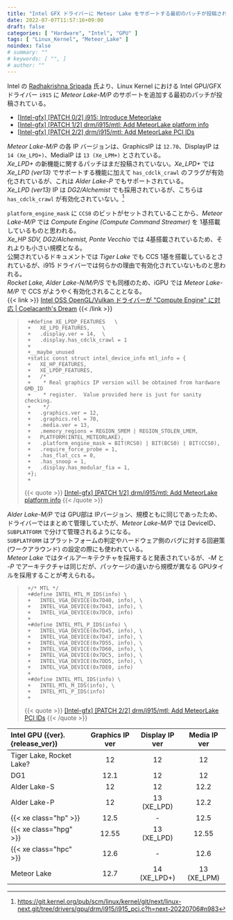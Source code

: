 ```yaml
---
title: "Intel GFX ドライバーに Meteor Lake をサポートする最初のパッチが投稿される ―― Gen12.7, Xe_LPD+, Xe_LPM+"
date: 2022-07-07T11:57:16+09:00
draft: false
categories: [ "Hardware", "Intel", "GPU" ]
tags: [ "Linux_Kernel", "Meteor_Lake" ]
noindex: false
# summary: ""
# keywords: [ "", ]
# author: ""
---
```


Intel の [Radhakrishna Sripada](https://www.linkedin.com/in/rkinvictus) 氏より、Linux Kernel における Intel GPU/GFX ドライバー `i915` に *Meteor Lake-M/P* のサポートを追加する最初のパッチが投稿されている。  

 * [[Intel-gfx] [PATCH 0/2] i915: Introduce Meteorlake](https://lists.freedesktop.org/archives/intel-gfx/2022-July/301011.html)
 * [[Intel-gfx] [PATCH 1/2] drm/i915/mtl: Add MeteorLake platform info](https://lists.freedesktop.org/archives/intel-gfx/2022-July/301009.html)
 * [[Intel-gfx] [PATCH 2/2] drm/i915/mtl: Add MeteorLake PCI IDs](https://lists.freedesktop.org/archives/intel-gfx/2022-July/301010.html)

*Meteor Lake-M/P* の各 IP バージョンは、GraphicsIP は `12.70`、DisplayIP は `14 (Xe_LPD+)`、MediaIP は `13 (Xe_LPM+)` とされている。  
*Xe_LPD+* の新機能に関するパッチはまだ投稿されていない。*Xe_LPD+* では *Xe_LPD (ver13)* でサポートする機能に加えて `has_cdclk_crawl` のフラグが有効化されているが、これは *Alder Lake-P* でもサポートされている。  
*Xe_LPD (ver13)* IP は *DG2/Alchemist* でも採用されているが、こちらは `has_cdclk_crawl` が有効化されていない。[^cdclk_crawl]  

[^cdclk_crawl]: <https://git.kernel.org/pub/scm/linux/kernel/git/next/linux-next.git/tree/drivers/gpu/drm/i915/i915_pci.c?h=next-20220706#n983>

`platform_engine_mask` に `CCS0` のビットがセットされていることから、*Meteor Lake-M/P* では *Compute Engine (Compute Command Streamer)* を 1基搭載しているものと思われる。  
*Xe_HP SDV, DG2/Alchemist, Ponte Vecchio* では 4基搭載されているため、それよりも小さい規模となる。  
公開されているドキュメントでは *Tiger Lake* でも CCS 1基を搭載しているとされているが、i915 ドライバーでは何らかの理由で有効化されていないものと思われる。  
*Rocket Lake, Alder Lake-N/M/P/S* でも同様のため、iGPU では *Meteor Lake-M/P* で CCS がようやく有効化されることとなる。  
{{< link >}} [Intel OSS OpenGL/Vulkan ドライバーが "Compute Engine" に対応 | Coelacanth's Dream](/posts/2022/06/16/intel-ccs-mesa3d/) {{< /link >}}

 > 		+#define XE_LPDP_FEATURES	\
 > 		+	XE_LPD_FEATURES,	\
 > 		+	.display.ver = 14,	\
 > 		+	.display.has_cdclk_crawl = 1
 > 		+
 > 		+__maybe_unused
 > 		+static const struct intel_device_info mtl_info = {
 > 		+	XE_HP_FEATURES,
 > 		+	XE_LPDP_FEATURES,
 > 		+	/*
 > 		+	 * Real graphics IP version will be obtained from hardware GMD_ID
 > 		+	 * register.  Value provided here is just for sanity checking.
 > 		+	 */
 > 		+	.graphics.ver = 12,
 > 		+	.graphics.rel = 70,
 > 		+	.media.ver = 13,
 > 		+	.memory_regions = REGION_SMEM | REGION_STOLEN_LMEM,
 > 		+	PLATFORM(INTEL_METEORLAKE),
 > 		+	.platform_engine_mask = BIT(RCS0) | BIT(BCS0) | BIT(CCS0),
 > 		+	.require_force_probe = 1,
 > 		+	.has_flat_ccs = 0,
 > 		+	.has_snoop = 1,
 > 		+	.display.has_modular_fia = 1,
 > 		+};
 > 		+
 >
 > {{< quote >}} [[Intel-gfx] [PATCH 1/2] drm/i915/mtl: Add MeteorLake platform info](https://lists.freedesktop.org/archives/intel-gfx/2022-July/301009.html) {{< /quote >}}

*Alder Lake-M/P* では GPU部は IPバージョン、規模ともに同じであったため、ドライバーではまとめて管理していたが、*Meteor Lake-M/P* では DeviceID、`SUBPLATFORM` で分けて管理されるようになる。  
`SUBPLATFORM` はプラットフォームの判定やハードウェア側のバグに対する回避策 (ワークアラウンド) の設定の際にも使われている。  
*Meteor Lake* ではタイルアーキテクチャを採用すると発表されているが、*-M* と *-P* でアーキテクチャは同じだが、パッケージの違いから規模が異なる GPUタイルを採用することが考えられる。  

 > 		+/* MTL */
 > 		+#define INTEL_MTL_M_IDS(info) \
 > 		+	INTEL_VGA_DEVICE(0x7D40, info), \
 > 		+	INTEL_VGA_DEVICE(0x7D43, info), \
 > 		+	INTEL_VGA_DEVICE(0x7DC0, info)
 > 		+
 > 		+#define INTEL_MTL_P_IDS(info) \
 > 		+	INTEL_VGA_DEVICE(0x7D45, info), \
 > 		+	INTEL_VGA_DEVICE(0x7D47, info), \
 > 		+	INTEL_VGA_DEVICE(0x7D55, info), \
 > 		+	INTEL_VGA_DEVICE(0x7D60, info), \
 > 		+	INTEL_VGA_DEVICE(0x7DC5, info), \
 > 		+	INTEL_VGA_DEVICE(0x7DD5, info), \
 > 		+	INTEL_VGA_DEVICE(0x7DE0, info)
 > 		+
 > 		+#define INTEL_MTL_IDS(info) \
 > 		+	INTEL_MTL_M_IDS(info), \
 > 		+	INTEL_MTL_P_IDS(info)
 > 		+
 >
 > {{< quote >}} [[Intel-gfx] [PATCH 2/2] drm/i915/mtl: Add MeteorLake PCI IDs](https://lists.freedesktop.org/archives/intel-gfx/2022-July/301010.html) {{< /quote >}}

| Intel GPU ({ver}.{release_ver}) | Graphics IP ver | Display IP ver | Media IP ver |
| :-- | :--: | :--: | :--: |
| Tiger Lake, Rocket Lake? | 12 | 12 | 12 |
| DG1 | 12.1 | 12 | 12 |
| Alder Lake-S | 12 | 12 | 12.2 |
| Alder Lake-P | 12 | 13 (XE_LPD) | 12.2 |
| {{< xe class="hp" >}} | 12.5 | - | 12.5 |
| {{< xe class="hpg" >}} | 12.55 | 13 (XE_LPD) | 12.55 |
| {{< xe class="hpc" >}} | 12.6 | - | 12.6 |
| Meteor Lake | 12.7 | 14 (XE_LPD+) | 13 (XE_LPM) |

